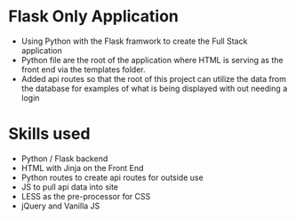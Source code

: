 # Flask Only Application

- Using Python with the Flask framwork to create the Full Stack application
- Python file are the root of the application where HTML is serving as the front end via the templates folder.  
- Added api routes so that the root of this project can utilize the data from the database for examples of what is being displayed with out needing a login


# Skills used
- Python / Flask backend
- HTML with Jinja on the Front End
- Python routes to create api routes for outside use
- JS to pull api data into site
- LESS as the pre-processor for CSS
- jQuery and Vanilla JS